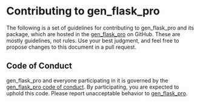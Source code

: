 # Contributing to gen_flask_pro

The following is a set of guidelines for contributing to gen_flask_pro and its package, which are hosted in the [gen_flask_pro](https://github.com/vroncevic/gen_flask_pro) on GitHub. These are mostly guidelines, not rules. Use your best judgment, and feel free to propose changes to this document in a pull request.

## Code of Conduct

gen_flask_pro and everyone participating in it is governed by the [gen_flask_pro code of conduct](CODE_OF_CONDUCT.md). By participating, you are expected to uphold this code. Please report unacceptable behavior to [gen_flask_pro](mailto:elektron.ronca@gmail.com).
